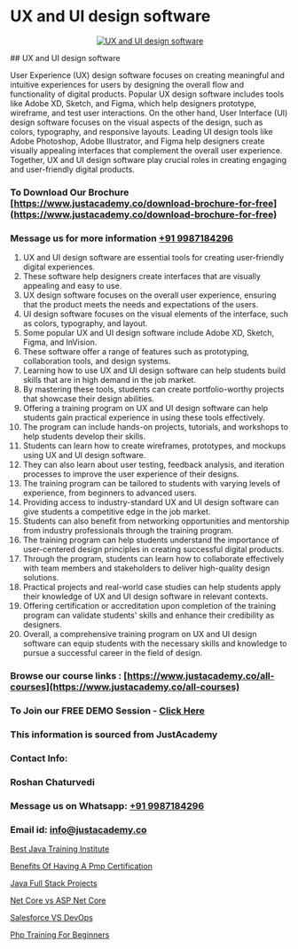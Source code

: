 # UX and UI design software

<p align="center">
  <a href="https://justacademy.co/all-courses">
    <img src="https://ibb.co/CngWr2j" alt="UX and UI design software">
  </a>
</p>
## UX and UI design software

User Experience (UX) design software focuses on creating meaningful and intuitive experiences for users by designing the overall flow and functionality of digital products. Popular UX design software includes tools like Adobe XD, Sketch, and Figma, which help designers prototype, wireframe, and test user interactions. On the other hand, User Interface (UI) design software focuses on the visual aspects of the design, such as colors, typography, and responsive layouts. Leading UI design tools like Adobe Photoshop, Adobe Illustrator, and Figma help designers create visually appealing interfaces that complement the overall user experience. Together, UX and UI design software play crucial roles in creating engaging and user-friendly digital products.
### To Download Our Brochure [https://www.justacademy.co/download-brochure-for-free](https://www.justacademy.co/download-brochure-for-free)
### Message us for more information [+91 9987184296](https://api.whatsapp.com/send?phone=919987184296)
1) UX and UI design software are essential tools for creating user-friendly digital experiences. 
2) These software help designers create interfaces that are visually appealing and easy to use. 
3) UX design software focuses on the overall user experience, ensuring that the product meets the needs and expectations of the users. 
4) UI design software focuses on the visual elements of the interface, such as colors, typography, and layout. 
5) Some popular UX and UI design software include Adobe XD, Sketch, Figma, and InVision. 
6) These software offer a range of features such as prototyping, collaboration tools, and design systems. 
7) Learning how to use UX and UI design software can help students build skills that are in high demand in the job market. 
8) By mastering these tools, students can create portfolio-worthy projects that showcase their design abilities. 
9) Offering a training program on UX and UI design software can help students gain practical experience in using these tools effectively. 
10) The program can include hands-on projects, tutorials, and workshops to help students develop their skills. 
11) Students can learn how to create wireframes, prototypes, and mockups using UX and UI design software. 
12) They can also learn about user testing, feedback analysis, and iteration processes to improve the user experience of their designs. 
13) The training program can be tailored to students with varying levels of experience, from beginners to advanced users. 
14) Providing access to industry-standard UX and UI design software can give students a competitive edge in the job market. 
15) Students can also benefit from networking opportunities and mentorship from industry professionals through the training program. 
16) The training program can help students understand the importance of user-centered design principles in creating successful digital products. 
17) Through the program, students can learn how to collaborate effectively with team members and stakeholders to deliver high-quality design solutions. 
18) Practical projects and real-world case studies can help students apply their knowledge of UX and UI design software in relevant contexts. 
19) Offering certification or accreditation upon completion of the training program can validate students' skills and enhance their credibility as designers. 
20) Overall, a comprehensive training program on UX and UI design software can equip students with the necessary skills and knowledge to pursue a successful career in the field of design.

### Browse our course links : [https://www.justacademy.co/all-courses](https://www.justacademy.co/all-courses) 
### To Join our FREE DEMO Session - [Click Here](https://www.justacademy.co/register-for-course-demo)


### This information is sourced from JustAcademy
### Contact Info:
### Roshan Chaturvedi
### Message us on Whatsapp: [+91 9987184296](https://api.whatsapp.com/send?phone=919987184296)
### Email id: [info@justacademy.co](mailto:info@justacademy.co)
                
[Best Java Training Institute](https://www.linkedin.com/pulse/best-java-training-institute-justacademy-san-jose-8uxkf?trackingId=nR%2Bu7v3tLwmP7a134rapIg%3D%3D&lipi=urn%3Ali%3Apage%3Ad_flagship3_company_admin%3BNvzTf3fnQO%2BVBqBGA8b0%2Bw%3D%3D)

[Benefits Of Having A Pmp Certification](https://www.linkedin.com/pulse/benefits-having-pmp-certification-justacademy-beangaluru-ynrpc?trackingId=1yGeXmyJMd%2Fa7lj%2FJoh6lw%3D%3D&lipi=urn%3Ali%3Apage%3Ad_flagship3_company_admin%3Bx8y7hAo2S%2Fe2HLe3couk6g%3D%3D)

[Java Full Stack Projects](https://medium.com/@kumarishimmi99/java-full-stack-projects-3608f203cbe8)

[Net Core vs ASP Net Core](https://medium.com/@prempja40/net-core-vs-asp-net-core-cc5a5b8356bf)

[Salesforce VS DevOps](https://justacademyin.github.io/justacademy/salesforce-vs-devops)

[Php Training For Beginners](https://justacademyin.github.io/justacademy/php-training-for-beginners)


